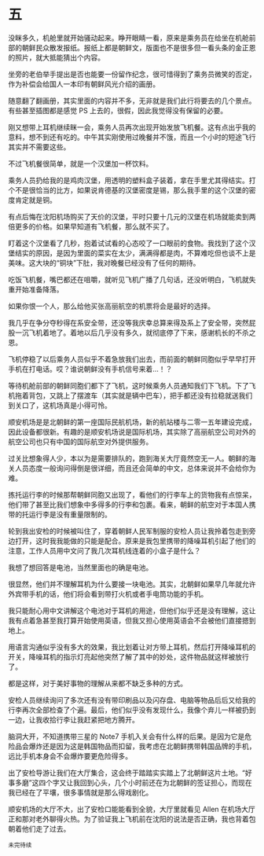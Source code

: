 # 五

没眯多久，机舱里就开始骚动起来。睁开眼睛一看，原来是乘务员在给坐在机舱前部的朝鲜民众散发报纸。报纸上都是朝鲜文，版面也不是很多但一看头条的金正恩的照片，就大抵能猜出个内容。

坐旁的老伯举手提出是否也能要一份留作纪念，很可惜得到了乘务员微笑的否定，作为补偿会给国人一本印有朝鲜风光介绍的画册。

随意翻了翻画册，其实里面的内容并不多，无非就是我们此行将要去的几个景点。有些甚至插图都是感觉 PS 上去的，很假，因此我觉得没有保留的必要。

刚又想带上耳机继续眯一会，乘务人员再次出现开始发放飞机餐。这有点出乎我的意料，想不到还有吃的。中午其实刚使用过晚餐并不饿，而且一个小时的短途飞行其实并不需要这些。

不过飞机餐很简单，就是一个汉堡加一杯饮料。

乘务人员扔给我的是鸡肉汉堡，用透明的塑料盒子装着，拿在手里尤其得结实。打个不是很恰当的比方，如果说肯德基的汉堡密度是锡，那么我手里的这个汉堡的密度肯定就是铜。

有点后悔在沈阳机场购买了天价的汉堡，平时只要十几元的汉堡在机场就能卖到两倍更多的价格。如果早知道有飞机餐，那么就不买了。

盯着这个汉堡看了几秒，抱着试试看的心态咬了一口眼前的食物。我找到了这个汉堡结实的原因，是因为里面的菜实在太少，满满得都是肉，不算难吃但也谈不上是美味。这大块的“铜块”下肚，我对晚餐已经没有了任何的期待。

吃饭飞机餐，嘴巴都还在咀嚼，就听见飞机广播了几句话，还没听明白，飞机就失重开始准备降落。

如果你恨一个人，那么给他买张高丽航空的机票将会是最好的选择。

我几乎在争分夺秒得在系安全带，还没等我庆幸总算来得及系上了安全带，突然屁股一沉飞机着地了。着地以后几乎没有多久，就彻底停了下来，感谢机长的不杀之恩。

飞机停稳了以后乘务人员似乎不着急放我们出去，而前面的朝鲜同胞似乎早早打开手机在打电话。哎？谁说朝鲜没有手机信号来着…！？

等待机舱前部的朝鲜同胞们都下了飞机，这时候乘务人员通知我们下飞机。下了飞机拖着背包，又跳上了摆渡车（其实就是辆中巴车），把手都还没有拉稳就送我们到关口了，这机场真是小得可怜。

顺安机场是是北朝鲜的第一座国际民航机场，新的航站楼与二零一五年建设完成，因此设备都很新。有趣的是顺安机场说是国际机场，其实除了高丽航空公司对外的航空公司也只有中国的国际航空对外提供服务。

过关比想象得人少，本以为是需要排队的，跑到海关大厅竟然空无一人。朝鲜的海关人员态度一般询问得倒是很详细，而且还会简单的中文，总体来说并不会给你为难。

拣托运行李的时候那帮朝鲜同胞又出现了，看他们的行李车上的货物我有点惊呆，他们带了甚至比我们想象中多得多的行李和包裹。看来，朝鲜的航空对于本国人携带的托运行李是没有重量限制的。

轮到我出安检的时候被叫住了，穿着朝鲜人民军制服的安检人员让我拎着包走到旁边打开，这时我我能做的只能是配合。原来是我包里携带的降噪耳机引起了他们的注意，工作人员用中文问了我几次耳机线连着的小盒子是什么？

我想了想回答是电池，当然里面也的确是电池。

很显然，他们并不理解耳机为什么要接一块电池。其实，北朝鲜如果早几年就允许外宾带手机的话，他们将会看到带打火机或者手电筒功能的手机。

我只能耐心用中文讲解这个电池对于耳机的用途，但他们似乎还是没有理解，这让我有点着急甚至我打算开始使用英语，但我又担心使用英语会不会被他们直接摁到地上。

用语言沟通似乎没有多大的效果，我比划着让对方带上耳机，然后打开降噪耳机的开关，降噪耳机的指示灯亮起他突然了解了其中的妙处，这件物品就这样被放行了。

都是这样，对于美好事物的理解从来都不缺乏多种的方式。

安检人员继续询问了多次还有没有带印刷品以及闪存盘、电脑等物品后后又给我的行李再次全部检查了个遍。最后，他们似乎没有发现什么，我像个弃儿一样被扔到一边，让我收拾行李让我赶紧把地方腾开。

脑洞大开，不知道携带三星的 Note7 手机入关会有什么样的后果。是因为它是危险品会爆炸还是因为这是韩国物品而扣留，我考虑在北朝鲜携带韩国品牌的手机，远比手机本身会不会爆炸要更危险得多。

出了安检导游让我们在大厅集合，这会终于踏踏实实踏上了北朝鲜这片土地。“好事多磨”这四个字又让我回到心头，几个小时前还在为北朝鲜的签证担心，而现在我已经在了平壤，很多事情就是那么得戏剧化。

顺安机场的大厅不大，出了安检口能能看到全貌，大厅里就看见 Allen 在机场大厅正和那对老外聊得火热。为了验证我上飞机前在沈阳的说法是否正确，我也背着包朝着他们走了过去。

`未完待续`
